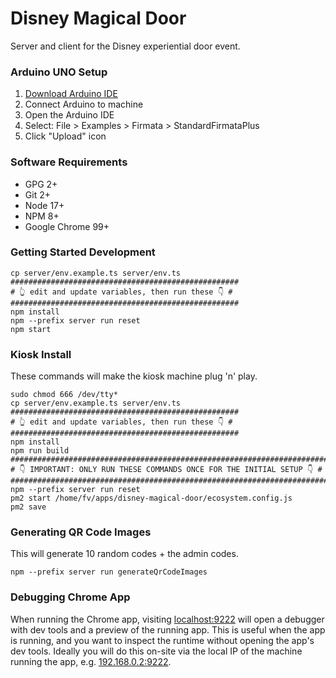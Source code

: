 # Disney Magical Door

Server and client for the Disney experiential door event.

### Arduino UNO Setup

1. [Download Arduino IDE](https://www.arduino.cc/en/software)
2. Connect Arduino to machine
3. Open the Arduino IDE
4. Select: File > Examples > Firmata > StandardFirmataPlus
5. Click "Upload" icon

### Software Requirements

- GPG 2+
- Git 2+
- Node 17+
- NPM 8+
- Google Chrome 99+

### Getting Started Development

```shell
cp server/env.example.ts server/env.ts
###################################################
# 👆 edit and update variables, then run these 👇 #
###################################################
npm install
npm --prefix server run reset
npm start
```

### Kiosk Install

These commands will make the kiosk machine plug 'n' play.

```shell
sudo chmod 666 /dev/tty*
cp server/env.example.ts server/env.ts
###################################################
# 👆 edit and update variables, then run these 👇 #
###################################################
npm install
npm run build
#######################################################################
# 👇 IMPORTANT: ONLY RUN THESE COMMANDS ONCE FOR THE INITIAL SETUP 👇 #
#######################################################################
npm --prefix server run reset
pm2 start /home/fv/apps/disney-magical-door/ecosystem.config.js
pm2 save
```

### Generating QR Code Images

This will generate 10 random codes + the admin codes.

```shell
npm --prefix server run generateQrCodeImages
```

### Debugging Chrome App

When running the Chrome app, visiting [localhost:9222](http://localhost:9222) will open a debugger
with dev tools and a preview of the running app. This is useful when the app is running, and you want
to inspect the runtime without opening the app's dev tools. Ideally you will do this on-site via the
local IP of the machine running the app, e.g. [192.168.0.2:9222](http://192.168.0.2:9222).
